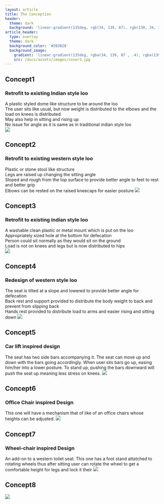 ```yaml
---
layout: article
title: The Conception
header:
  theme: dark
  background: 'linear-gradient(135deg, rgb(34, 139, 87), rgb(139, 34, 139))'
article_header:
  type: overlay
  theme: dark
  background_color: '#203028'
  background_image:
    gradient: 'linear-gradient(135deg, rgba(34, 139, 87 , .4), rgba(139, 34, 139, .4))'
    src: /docs/assets/images/cover3.jpg
---
```


## Concept1
### Retrofit to existing Indian style loo
A plastic styled dome like structure to be around the loo  
The user sits like usual, but now weight is distributed to the elbows and the load on knees is distributed  
May also help in sitting and rising up  
No issue for angle as it is same as in traditional indian style loo  
<img class="image image--lg" src="https://github.com/AayushKadam/Design-and-Innovation/blob/master/assets/images/sketches/concept1.jpeg?raw=1"/>  

## Concept2 
### Retrofit to existing western style loo
Plastic or stone stool like structure  
Legs are raised up changing the sitting angle  
Sloped and rough from the top surface to provide better angle to feet to rest and better grip  
Elbows can be rested on the raised kneecaps for easier posture 
<img class="image image--lg" src="https://github.com/AayushKadam/Design-and-Innovation/blob/master/assets/images/sketches/concept2.jpeg?raw=1"/>  

## Concept3
### Retrofit to existing indian style loo
A washable clean plastic or metal mount which is put on the loo  
Appropriately sized hole at the bottom for defecation  
Person could sit normally as they would sit on the ground  
Load is not on knees and legs but is now distributed to hips  
<img class="image image--lg" src="https://github.com/AayushKadam/Design-and-Innovation/blob/master/assets/images/sketches/concept3.jpeg?raw=1"/>  

## Concept4
### Redesign of western style loo
The seat is tilted at a slope and lowered to provide better angle for defecation  
Back rest and support provided to distribute the body weight to back and prevent from slipping back  
Hands rest provided to distribute load to arms and easier rising and sitting down
<img class="image image--lg" src="https://github.com/AayushKadam/Design-and-Innovation/blob/master/assets/images/sketches/concept4.jpeg?raw=1"/>  

## Concept5
### Car lift inspired design
The seat has two side bars accompanying it. The seat can move up and down with the bars going accordingly.
When user sits bars go up, easing him/her into a lower posture.
To stand up, pushing the bars downward will push the seat up meaning less stress on knees.
<img class="image image--lg" src="https://github.com/AayushKadam/Design-and-Innovation/blob/master/assets/images/sketches/PXL_20201213_160215400.jpg?raw=1"/>  

## Concept6
### Office Chair inspired Design
This one will have a mechanism that of like of an office chairs whose heights can be adjusted.
<img class="image image--lg" src="https://github.com/AayushKadam/Design-and-Innovation/blob/master/assets/images/sketches/PXL_20201213_160230728.jpg?raw=1"/>  

## Concept7
### Wheel-chair inspired Design
An add-on to a western toilet seat.
This one has a foot stand attatched to rotating wheels thus after sitting 
user can rotate the wheel to get a comfortable height for legs and lock it their
<img class="image image--lg" src="https://github.com/AayushKadam/Design-and-Innovation/blob/master/assets/images/sketches/PXL_20201213_160253706.jpg?raw=1"/>  

## Concept8
<img class="image image--lg" src="https://github.com/AayushKadam/Design-and-Innovation/blob/master/assets/images/sketches/PXL_20201213_160316362.jpg?raw=1"/>  

